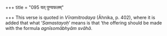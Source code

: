 +++
title = "095 यत् पुण्यफलम्"

+++
This verse is quoted in *Vīramitrodaya* (Āhnika, p. 402), where it is
added that what ‘*Samastayoḥ*’ means is that ‘the offering should be
made with the formula *agnīsomābhyām svāhā*.


